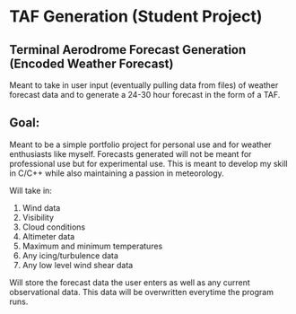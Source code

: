 # TAF Generation (Student Project) 
  
## Terminal Aerodrome Forecast Generation (Encoded Weather Forecast)  
  
Meant to take in user input (eventually pulling data from files) of weather forecast data and to generate a 24-30 hour forecast in the 
form of a TAF.  
  
## Goal:  
Meant to be a simple portfolio project for personal use and for weather enthusiasts like myself. Forecasts generated will not be meant for 
professional use but for experimental use. This is meant to develop my skill in C/C++ while also maintaining a passion in meteorology. 
  
Will take in:  
1) Wind data  
2) Visibility  
3) Cloud conditions  
4) Altimeter data  
5) Maximum and minimum temperatures  
6) Any icing/turbulence data  
7) Any low level wind shear data  
  
Will store the forecast data the user enters as well as any current observational data. This data will be overwritten everytime the program runs.  

